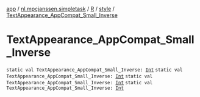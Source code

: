 [app](../../../index.md) / [nl.mpcjanssen.simpletask](../../index.md) / [R](../index.md) / [style](index.md) / [TextAppearance_AppCompat_Small_Inverse](.)

# TextAppearance_AppCompat_Small_Inverse

`static val TextAppearance_AppCompat_Small_Inverse: `[`Int`](https://kotlinlang.org/api/latest/jvm/stdlib/kotlin/-int/index.html)
`static val TextAppearance_AppCompat_Small_Inverse: `[`Int`](https://kotlinlang.org/api/latest/jvm/stdlib/kotlin/-int/index.html)
`static val TextAppearance_AppCompat_Small_Inverse: `[`Int`](https://kotlinlang.org/api/latest/jvm/stdlib/kotlin/-int/index.html)
`static val TextAppearance_AppCompat_Small_Inverse: `[`Int`](https://kotlinlang.org/api/latest/jvm/stdlib/kotlin/-int/index.html)
